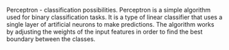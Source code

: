 Perceptron - classification possibilities. Perceptron is a simple algorithm used for binary classification tasks. It is a type of linear classifier that uses a single layer of artificial neurons to make predictions. The algorithm works by adjusting the weights of the input features in order to find the best boundary between the classes.
